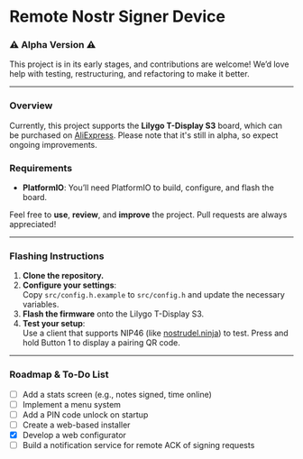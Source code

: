 # Remote Nostr Signer Device

### ⚠️ **Alpha Version** ⚠️  
This project is in its early stages, and contributions are welcome! We’d love help with testing, restructuring, and refactoring to make it better.

---

### Overview

Currently, this project supports the **Lilygo T-Display S3** board, which can be purchased on [AliExpress](https://www.aliexpress.com/item/1005004898948906.html). Please note that it's still in alpha, so expect ongoing improvements.

### Requirements

- **PlatformIO**: You’ll need PlatformIO to build, configure, and flash the board.
  
Feel free to **use**, **review**, and **improve** the project. Pull requests are always appreciated!

---

### Flashing Instructions

1. **Clone the repository.**
2. **Configure your settings**:  
   Copy `src/config.h.example` to `src/config.h` and update the necessary variables.
3. **Flash the firmware** onto the Lilygo T-Display S3.
4. **Test your setup**:  
   Use a client that supports NIP46 (like [nostrudel.ninja](https://nostrudel.ninja/)) to test. Press and hold Button 1 to display a pairing QR code.

---

### Roadmap & To-Do List

- [ ] Add a stats screen (e.g., notes signed, time online)
- [ ] Implement a menu system
- [ ] Add a PIN code unlock on startup
- [ ] Create a web-based installer
- [x] Develop a web configurator
- [ ] Build a notification service for remote ACK of signing requests
